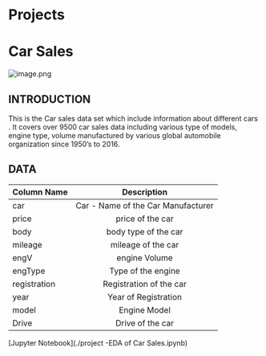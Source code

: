 # Projects
# Car Sales
![image.png](images/HRTalent.png)

## INTRODUCTION
This is the Car sales data set which include information about different cars . It covers over 9500 car sales data including various type of models, engine type, volume  manufactured by various global automobile organization since 1950’s to 2016.

## DATA
| Column Name           |      Description                        |
| --------------------- |:---------------------------------------:|
| car                   |  Car - Name of the Car Manufacturer     |
| price                 |  price of the car                       |
| body                  |  body type of the car                   |
| mileage               |  mileage of the car                     |
| engV                  |  engine Volume                          |
| engType               |  Type of the engine                     |
| registration          |  Registration of the car                |
| year                  |  Year of Registration                   |
| model                 |  Engine Model                           |
| Drive                 |  Drive of the car                       |


[Jupyter Notebook](./project -EDA of Car Sales.ipynb)
